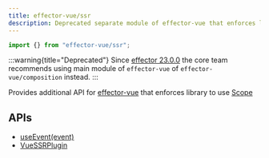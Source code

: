 ```yaml
---
title: effector-vue/ssr
description: Deprecated separate module of effector-vue that enforces library to use Scope
---
```


```ts
import {} from "effector-vue/ssr";
```

:::warning{title="Deprecated"}
Since [effector 23.0.0](https://changelog.effector.dev/#effector-23-0-0) the core team recommends using main module of `effector-vue` of `effector-vue/composition` instead.
:::

Provides additional API for [effector-vue](/en/api/effector-vue) that enforces library to use [Scope](/en/api/effector/Scope)

## APIs

- [useEvent(event)](../useEvent)
- [VueSSRPlugin](../VueSSRPlugin)
